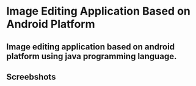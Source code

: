 # Image Editing Application Based on Android Platform

## Image editing application based on android platform using java programming language.

## Screebshots
<img src = "https://github.com/Nbtrien/EditorImage/blob/master/img/Screenshot%202023-08-25%20102151.png" alt = ""/>
<img src = "https://github.com/Nbtrien/EditorImage/blob/master/img/Screenshot%202023-08-25%20101712.png" alt = ""/>
<img src = "https://github.com/Nbtrien/EditorImage/blob/master/img/Screenshot%202023-08-25%20101921.png" alt = ""/>
<img src = "https://github.com/Nbtrien/EditorImage/blob/master/img/Screenshot%202023-08-25%20102021.png" alt = ""/>
<img src = "https://github.com/Nbtrien/EditorImage/blob/master/img/Screenshot%202023-08-25%20102113.png" alt = ""/>
<img src = "https://github.com/Nbtrien/EditorImage/blob/master/img/Screenshot%202023-08-25%20101851.png" alt = ""/>
